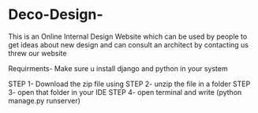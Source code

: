 # Deco-Design-
This is an Online Internal Design Website which can be used by people to get ideas about new design and can consult an architect by contacting us threw our website 

Requirments-
  Make sure u install django and python in your system


STEP 1-
  Download the zip file using 
 STEP 2-
  unzip the file in a folder
 STEP 3-
  open that folder in your IDE
 STEP 4-
  open terminal and write (python manage.py runserver)
